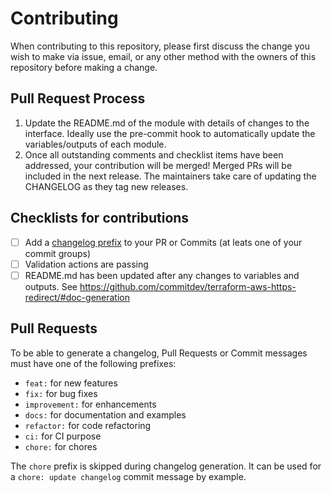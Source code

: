 # Contributing

When contributing to this repository, please first discuss the change you wish to make via issue, email, or any other method with the owners of this repository before making a change.

## Pull Request Process

1. Update the README.md of the module with details of changes to the interface. Ideally use the pre-commit hook to automatically update the variables/outputs of each module.
2. Once all outstanding comments and checklist items have been addressed, your contribution will be merged! Merged PRs will be included in the next release. The maintainers take care of updating the CHANGELOG as they tag new releases.

## Checklists for contributions

- [ ] Add a [changelog prefix](#pull-requests) to your PR or Commits (at leats one of your commit groups)
- [ ] Validation actions are passing
- [ ] README.md has been updated after any changes to variables and outputs. See https://github.com/commitdev/terraform-aws-https-redirect/#doc-generation

## Pull Requests

To be able to generate a changelog, Pull Requests or Commit messages must have one of the following prefixes:

- `feat:` for new features
- `fix:` for bug fixes
- `improvement:` for enhancements
- `docs:` for documentation and examples
- `refactor:` for code refactoring
- `ci:` for CI purpose
- `chore:` for chores

The `chore` prefix is skipped during changelog generation. It can be used for a `chore: update changelog` commit message by example.


